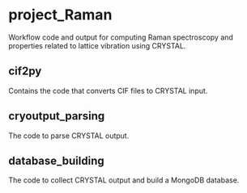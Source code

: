 # project_Raman
Workflow code and output for computing Raman spectroscopy and properties related to lattice vibration using CRYSTAL.
## cif2py
Contains the code that converts CIF files to CRYSTAL input.
## cryoutput_parsing
The code to parse CRYSTAL output.
## database_building
The code to collect CRYSTAL output and build a MongoDB database.
